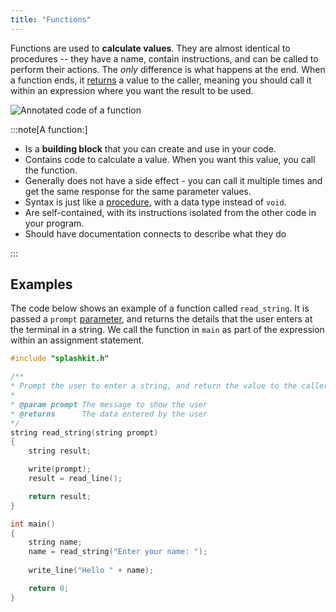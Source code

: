 ```yaml
---
title: "Functions"
---
```


Functions are used to **calculate values**. They are almost identical to procedures -- they have a name, contain instructions, and can be called to perform their actions. The *only* difference is what happens at the end. When a function ends, it [returns](/book/part-2-organised-code/2-organising-code/2-trailside/05-return) a value to the caller, meaning you should call it within an expression where you want the result to be used.

![Annotated code of a function](./images/function-pano.png)

:::note[A function:]

- Is a **building block** that you can create and use in your code.
- Contains code to calculate a value. When you want this value, you call the function.
- Generally does not have a side effect - you can call it multiple times and get the same response for the same parameter values.
- Syntax is just like a [procedure](/book/part-2-organised-code/2-organising-code/0-panorama/01-procedures), with a data type instead of `void`.
- Are self-contained, with its instructions isolated from the other code in your program.
- Should have documentation connects to describe what they do

:::

## Examples

The code below shows an example of a function called `read_string`. It is passed a `prompt` [parameter](./04-parameter), and returns the details that the user enters at the terminal in a string. We call the function in `main` as part of the expression within an assignment statement.

```cpp
#include "splashkit.h"

/**
* Prompt the user to enter a string, and return the value to the caller.
*
* @param prompt The message to show the user
* @returns      The data entered by the user
*/
string read_string(string prompt)
{
    string result;

    write(prompt);
    result = read_line();

    return result;
}

int main()
{
    string name;
    name = read_string("Enter your name: ");
    
    write_line("Hello " + name);

    return 0;
}
```
